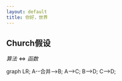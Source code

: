```yaml
---
layout: default
title: 你好，世界
---
```

## Church假设

$算法\Leftrightarrow 函数$
<div class="firstTest">
   graph LR;
    A--合并-->B;
    A-->C;
    B-->D;
    C-->D;
</div>
<script>     
 mermaid.init({noteMargin: 10}, ".firstTest");
</script>
